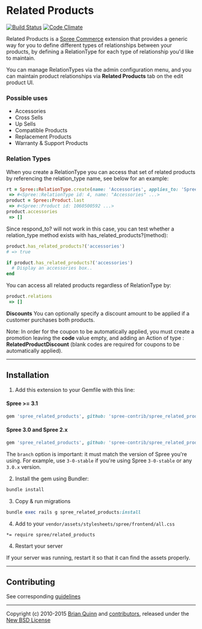 # Related Products

[![Build Status](https://travis-ci.org/spree-contrib/spree_related_products.svg?branch=master)](https://travis-ci.org/spree-contrib/spree_related_products)
[![Code Climate](https://codeclimate.com/github/spree-contrib/spree_related_products/badges/gpa.svg)](https://codeclimate.com/github/spree-contrib/spree_related_products)

Related Products is a [Spree Commerce](https://github.com/spree/spree) extension that provides a generic way for you to define different types of relationships between your products, by defining a RelationType for each type of relationship you'd like to maintain.

You can manage RelationTypes via the admin configuration menu, and you can maintain product relationships via __Related Products__ tab on the edit product UI.

### Possible uses

* Accessories
* Cross Sells
* Up Sells
* Compatible Products
* Replacement Products
* Warranty & Support Products

### Relation Types

When you create a RelationType you can access that set of related products by referencing the relation_type name, see below for an example:
```ruby
rt = Spree::RelationType.create(name: 'Accessories', applies_to: 'Spree::Product')
 => #<Spree::RelationType id: 4, name: "Accessories" ...>
product = Spree::Product.last
 => #<Spree::Product id: 1060500592 ...>
product.accessories
 => []
```

Since respond_to? will not work in this case, you can test whether a relation_type method exists with has_related_products?(method):

```ruby
product.has_related_products?('accessories')
# => true

if product.has_related_products?('accessories')
  # Display an accessories box..
end
```

You can access all related products regardless of RelationType by:
```ruby
product.relations
 => []
```

**Discounts**
You can optionally specify a discount amount to be applied if a customer purchases both products.

Note: In order for the coupon to be automatically applied, you must create a promotion leaving the __code__ value empty, and adding an Action of type : __RelatedProductDiscount__  (blank codes are required for coupons to be automatically applied).

---

## Installation

1. Add this extension to your Gemfile with this line:

  #### Spree >= 3.1

  ```ruby
  gem 'spree_related_products', github: 'spree-contrib/spree_related_products'
  ```

  #### Spree 3.0 and Spree 2.x

  ```ruby
  gem 'spree_related_products', github: 'spree-contrib/spree_related_products', branch: 'X-X-stable'
  ```

  The `branch` option is important: it must match the version of Spree you're using.
  For example, use `3-0-stable` if you're using Spree `3-0-stable` or any `3.0.x` version.

2. Install the gem using Bundler:
  ```ruby
  bundle install
  ```

3. Copy & run migrations
  ```ruby
  bundle exec rails g spree_related_products:install
  ```

4. Add to your `vendor/assets/stylesheets/spree/frontend/all.css`
  ```
  *= require spree/related_products
  ```

4. Restart your server

  If your server was running, restart it so that it can find the assets properly.


---

## Contributing

See corresponding [guidelines][4]

---

Copyright (c) 2010-2015 [Brian Quinn][5] and [contributors][6], released under the [New BSD License][3]

[1]: http://www.fsf.org/licensing/essays/free-sw.html
[2]: https://github.com/spree-contrib/spree_related_products/issues
[3]: https://github.com/spree-contrib/spree_related_products/blob/master/LICENSE.md
[4]: https://github.com/spree-contrib/spree_related_products/blob/master/CONTRIBUTING.md
[5]: https://github.com/BDQ
[6]: https://github.com/spree-contrib/spree_related_products/graphs/contributors
